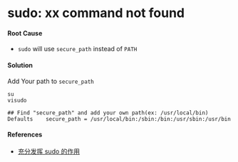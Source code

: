 # sudo: xx command not found

#### Root Cause
* `sudo` will use `secure_path` instead of `PATH`

#### Solution

Add Your path to `secure_path`

    su
    visudo

    ## Find "secure_path" and add your own path(ex: /usr/local/bin)
    Defaults    secure_path = /usr/local/bin:/sbin:/bin:/usr/sbin:/usr/bin


#### References
* [充分发挥 sudo 的作用](http://www.ibm.com/developerworks/cn/aix/library/au-sudo/index.html)

